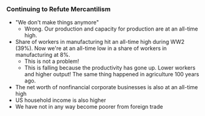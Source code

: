 ### Continuing to Refute Mercantilism
- "We don't make things anymore"
	- Wrong. Our production and capacity for production are at an all-time high.
- Share of workers in manufacturing hit an all-time high during WW2 (39%). Now we're at an all-time low in a share of workers in manufacturing at 8%.
	- This is not a problem! 
	- This is falling because the productivity has gone up. Lower workers and higher output! The same thing happened in agriculture 100 years ago.
- The net worth of nonfinancial corporate businesses is also at an all-time high
- US household income is also higher
- We have not in any way become poorer from foreign trade